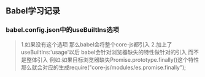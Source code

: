 ## Babel学习记录

### babel.config.json中的useBuiltIns选项
>1.如果没有这个选项 那么babel会将整个core-js都引入 
>2.加上了useBuiltIns:'usage'以后 babel会针对浏览器缺失的特性做针对的引入  而不是整体引入
    例如:如果目标浏览器缺失Promise.prototype.finally()这个特性 那么就会对应的生成require("core-js/modules/es.promise.finally"); 
